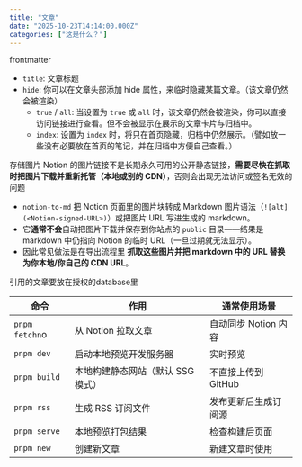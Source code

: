 ```yaml
---
title: "文章"
date: "2025-10-23T14:14:00.000Z"
categories: ["这是什么？"]
---
```


frontmatter

- `title`: 文章标题
- `hide`: 你可以在文章头部添加 hide 属性，来临时隐藏某篇文章。（该文章仍然会被渲染）
    - `true` / `all`: 当设置为 `true` 或 `all` 时，该文章仍然会被渲染，你可以直接访问链接进行查看。但不会被显示在展示的文章卡片与归档中。
    - `index`: 设置为 `index` 时，将只在首页隐藏，归档中仍然展示。（譬如放一些没有必要放在首页的笔记，并在归档中方便自己查看。）

存储图片
Notion 的图片链接不是长期永久可用的公开静态链接，**需要尽快在抓取时把图片下载并重新托管（本地或别的 CDN）**，否则会出现无法访问或签名无效的问题

- `notion-to-md` 把 Notion 页面里的图片块转成 Markdown 图片语法（`![alt](<Notion-signed-URL>)`）或把图片 URL 写进生成的 markdown。
- 它**通常不会**自动把图片下载并保存到你站点的 `public` 目录——结果是 markdown 中仍指向 Notion 的临时 URL（一旦过期就无法显示）。
- 因此常见做法是在导出流程里 **抓取这些图片并把 markdown 中的 URL 替换为你本地/你自己的 CDN URL**。

引用的文章要放在授权的database里


| 命令             | 作用                  | 通常使用场景         |
| -------------- | ------------------- | -------------- |
| `pnpm fetchn`o | 从 Notion 拉取文章       | 自动同步 Notion 内容 |
| `pnpm dev`     | 启动本地预览开发服务器         | 实时预览           |
| `pnpm build`   | 本地构建静态网站（默认 SSG 模式） | 不直接上传到GitHub   |
| `pnpm rss`     | 生成 RSS 订阅文件         | 发布更新后生成订阅源     |
| `pnpm serve`   | 本地预览打包结果            | 检查构建后页面        |
| `pnpm new`     | 创建新文章               | 新建文章时使用        |

